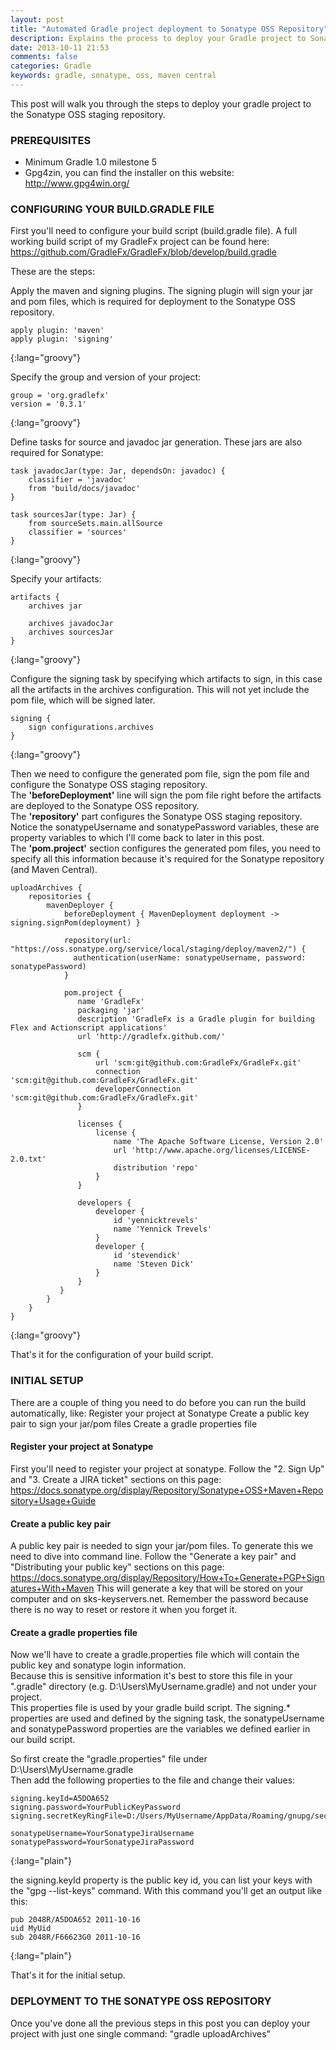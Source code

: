 ```yaml
---
layout: post
title: "Automated Gradle project deployment to Sonatype OSS Repository"
description: Explains the process to deploy your Gradle project to Sonatype's OSS repository and Maven Central
date: 2013-10-11 21:53
comments: false
categories: Gradle
keywords: gradle, sonatype, oss, maven central
---
```


This post will walk you through the steps to deploy your gradle project to the Sonatype OSS staging repository.

<!--more-->

### PREREQUISITES

* Minimum Gradle 1.0 milestone 5
* Gpg4zin, you can find the installer on this website: http://www.gpg4win.org/

### CONFIGURING YOUR BUILD.GRADLE FILE
First you'll need to configure your build script (build.gradle file). A full working build script of my GradleFx project can be found here:  
https://github.com/GradleFx/GradleFx/blob/develop/build.gradle

These are the steps:

Apply the maven and signing plugins. The signing plugin will sign your jar and pom files, which is required for deployment to the Sonatype OSS repository.

	apply plugin: 'maven'
	apply plugin: 'signing'
{:lang="groovy"}

Specify the group and version of your project:

	group = 'org.gradlefx'
	version = '0.3.1'
{:lang="groovy"}

Define tasks for source and javadoc jar generation. These jars are also required for Sonatype:

	task javadocJar(type: Jar, dependsOn: javadoc) {
		classifier = 'javadoc'
		from 'build/docs/javadoc'
	}

	task sourcesJar(type: Jar) {
		from sourceSets.main.allSource
		classifier = 'sources'
	}
{:lang="groovy"}

Specify your artifacts:

	artifacts {
		archives jar

		archives javadocJar
		archives sourcesJar
	}
{:lang="groovy"}

Configure the signing task by specifying which artifacts to sign, in this case all the artifacts in the archives configuration. This will not yet include the pom file, which will be signed later.

	signing {
		sign configurations.archives
	}
{:lang="groovy"}

Then we need to configure the generated pom file, sign the pom file and configure the Sonatype OSS staging repository.  
The **'beforeDeployment'** line will sign the pom file right before the artifacts are deployed to the Sonatype OSS repository.  
The **'repository'** part configures the Sonatype OSS staging repository. Notice the sonatypeUsername and sonatypePassword variables, these are property variables to which I'll come back to later in this post.  
The **'pom.project'** section configures the generated pom files, you need to specify all this information because it's required for the Sonatype repository (and Maven Central).

	uploadArchives {
		repositories {
			mavenDeployer {
				beforeDeployment { MavenDeployment deployment -> signing.signPom(deployment) }

				repository(url: "https://oss.sonatype.org/service/local/staging/deploy/maven2/") {
				  authentication(userName: sonatypeUsername, password: sonatypePassword)
				}

				pom.project {
				   name 'GradleFx'
				   packaging 'jar'
				   description 'GradleFx is a Gradle plugin for building Flex and Actionscript applications'
				   url 'http://gradlefx.github.com/'

				   scm {
					   url 'scm:git@github.com:GradleFx/GradleFx.git'
					   connection 'scm:git@github.com:GradleFx/GradleFx.git'
					   developerConnection 'scm:git@github.com:GradleFx/GradleFx.git'
				   }

				   licenses {
					   license {
						   name 'The Apache Software License, Version 2.0'
						   url 'http://www.apache.org/licenses/LICENSE-2.0.txt'
						   distribution 'repo'
					   }
				   }

				   developers {
					   developer {
						   id 'yennicktrevels'
						   name 'Yennick Trevels'
					   }
					   developer {
						   id 'stevendick'
						   name 'Steven Dick'
					   }
				   }
			   }
			}
		}
	}
{:lang="groovy"}  

That's it for the configuration of your build script.

### INITIAL SETUP
There are a couple of thing you need to do before you can run the build automatically, like:
Register your project at Sonatype
Create a public key pair to sign your jar/pom files
Create a gradle properties file

#### Register your project at Sonatype

First you'll need to register your project at sonatype. Follow the "2. Sign Up" and "3. Create a JIRA ticket" sections on this page: https://docs.sonatype.org/display/Repository/Sonatype+OSS+Maven+Repository+Usage+Guide

#### Create a public key pair

A public key pair is needed to sign your jar/pom files. To generate this we need to dive into command line. Follow the "Generate a key pair" and "Distributing your public key" sections on this page: https://docs.sonatype.org/display/Repository/How+To+Generate+PGP+Signatures+With+Maven
This will generate a key that will be stored on your computer and on sks-keyservers.net. Remember the password because there is no way to reset or restore it when you forget it.

#### Create a gradle properties file

Now we'll have to create a gradle.properties file which will contain the public key and sonatype login information.  
Because this is sensitive information it's best to store this file in your ".gradle" directory (e.g. D:\Users\MyUsername\.gradle) and not under your project.  
This properties file is used by your gradle build script. The signing.* properties are used and defined by the signing task, the sonatypeUsername and sonatypePassword properties are the variables we defined earlier in our build script.  

So first create the "gradle.properties" file under D:\Users\MyUsername\.gradle  
Then add the following properties to the file and change their values:


	signing.keyId=A5DOA652
	signing.password=YourPublicKeyPassword
	signing.secretKeyRingFile=D:/Users/MyUsername/AppData/Roaming/gnupg/secring.gpg

	sonatypeUsername=YourSonatypeJiraUsername
	sonatypePassword=YourSonatypeJiraPassword
{:lang="plain"}

the signing.keyId property is the public key id, you can list your keys with the "gpg --list-keys" command. With this command you'll get an output like this:

	pub 2048R/A5DOA652 2011-10-16
	uid MyUid
	sub 2048R/F66623G0 2011-10-16
{:lang="plain"}

That's it for the initial setup.

### DEPLOYMENT TO THE SONATYPE OSS REPOSITORY
Once you've done all the previous steps in this post you can deploy your project with just one single command: "gradle uploadArchives"

